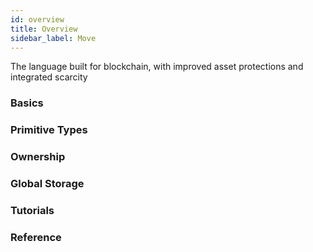 ```yaml
---
id: overview
title: Overview
sidebar_label: Move
---
```


The language built for blockchain, with improved asset protections and integrated scarcity

### Basics

<CardsWrapper>
  <SimpleCard
    icon="img/github.svg"
    iconDark="img/github-dark.svg"
    title="Introduction to Move"
    to="https://hackmd.io/OQNXaPKnSLu9CZFf1pXMyw"
  />
  <SimpleCard
    icon="img/github.svg"
    iconDark="img/github-dark.svg"
    title="Integers"
    to="docs/node/life-of-a-transaction#validator-component-interactors"
  />
  <SimpleCard
    icon="img/github.svg"
    iconDark="img/github-dark.svg"
    title="Bool"
    to="https://hackmd.io/fy5lNWaBRQasaCG37YTuqA"
  />
  <SimpleCard
    icon="img/github.svg"
    iconDark="img/github-dark.svg"
    title="Address"
    to="https://hackmd.io/Gtb2XylPRHGpYnybBrwEJg"
  />
  <SimpleCard
    icon="img/github.svg"
    iconDark="img/github-dark.svg"
    title="Vector"
    to="https://hackmd.io/-ojrq67DSDeo05_Tzvle4Q"
  />
  <SimpleCard
    icon="img/github.svg"
    iconDark="img/github-dark.svg"
    title="Signer"
    to="https://hackmd.io/INmbHY_mQ0mVdQ5ZH8unIA"
  />
  <SimpleCard
    icon="img/github.svg"
    iconDark="img/github-dark.svg"
    title="References"
    to="https://hackmd.io/nPGDBEtZRWmxZa2TX-L4ew"
  />
  <SimpleCard
    icon="img/github.svg"
    iconDark="img/github-dark.svg"
    title="Tuples"
    to="https://hackmd.io/g3Yc2YmFSV2zzPub6tVTqg"
  />
  <SimpleCard
    icon="img/github.svg"
    iconDark="img/github-dark.svg"
    title="Move & Copy"
    to=""
  />
  <SimpleCard
    icon="img/github.svg"
    iconDark="img/github-dark.svg"
    title="Borrowing & References"
    to=""
  />
  <SimpleCard
    icon="img/github.svg"
    iconDark="img/github-dark.svg"
    title="Reference Safety"
    to=""
  />
</CardsWrapper>

### Primitive Types

<CardsWrapper>
  <SimpleCard
    icon="img/github.svg"
    iconDark="img/github-dark.svg"
    title="Local Variables and Scopes"
    to="https://hackmd.io/BmFJYYLPQpiAJPoOKP9iMQ"
  />
  <SimpleCard
    icon="img/github.svg"
    iconDark="img/github-dark.svg"
    title="Abort & Return"
    to="https://hackmd.io/PTD95Sf9TrKyFY95fy2CAA"
  />
  <SimpleCard
    icon="img/github.svg"
    iconDark="img/github-dark.svg"
    title="Conditionals"
    to="https://hackmd.io/xNer9gtjRQqgku61dqhPEQ"
  />
  <SimpleCard
    icon="img/github.svg"
    iconDark="img/github-dark.svg"
    title="Loops"
    to="https://hackmd.io/flJjRYKATxKOC8TN-xKKnw"
  />
  <SimpleCard
    icon="img/github.svg"
    iconDark="img/github-dark.svg"
    title="Functions"
    to="https://hackmd.io/667GWMmlSfmQKKpPaGOM-w"
  />
  <SimpleCard
    icon="img/github.svg"
    iconDark="img/github-dark.svg"
    title="Structs and Resources"
    to="https://hackmd.io/rwLPiE7WTNqkgoWxHEnpBg"
  />
  <SimpleCard
    icon="img/github.svg"
    iconDark="img/github-dark.svg"
    title="Constants"
    to="https://hackmd.io/w_pk_vhZQyW3hc3_2JL_JA"
  />
  <SimpleCard
    icon="img/github.svg"
    iconDark="img/github-dark.svg"
    title="Generics"
    to="https://hackmd.io/tchREnSeRviV9pdvIobS-Q"
  />
  <SimpleCard
    icon="img/github.svg"
    iconDark="img/github-dark.svg"
    title="Modules and Scripts"
    to="https://hackmd.io/LVdYHUbiQJiEPQrq858eSg"
  />
  <SimpleCard
    icon="img/github.svg"
    iconDark="img/github-dark.svg"
    title="Modules and Scripts"
    to="https://hackmd.io/FUX9oI_RQDCqHlur9PzjSw"
  />
  <SimpleCard
    icon="img/github.svg"
    iconDark="img/github-dark.svg"
    title="Uses & Aliases"
    to=""
  />
</CardsWrapper>

### Ownership

<CardsWrapper>
  <SimpleCard
    icon="img/github.svg"
    iconDark="img/github-dark.svg"
    title="Structure"
    to="https://hackmd.io/sAjKEdbFSm2N9o17TjKKwQ"
  />
  <SimpleCard
    icon="img/github.svg"
    iconDark="img/github-dark.svg"
    title="Move Storage & Execution Model"
    to="https://hackmd.io/5CrxHeHjRai7NFABv60NNQ"
  />
  <SimpleCard
    icon="img/github.svg"
    iconDark="img/github-dark.svg"
    title="Operators"
    to="https://hackmd.io/4Q_sRai3RfK6hJkuWA1kMQ"
  />
</CardsWrapper>

### Global Storage

<CardsWrapper>
  <SimpleCard
    icon="img/github.svg"
    iconDark="img/github-dark.svg"
    title="Intro to Global Storage"
    to=""
  />
  <SimpleCard
    icon="img/github.svg"
    iconDark="img/github-dark.svg"
    title="Toy Coin"
    to="https://hackmd.io/R_MGoH67Tw2p767-laTN1A"
  />
  <SimpleCard
    icon="img/github.svg"
    iconDark="img/github-dark.svg"
    title="CrowdBoost"
    to=""
  />
  <SimpleCard
    icon="img/github.svg"
    iconDark="img/github-dark.svg"
    title="Escrow"
    to=""
  />
  <SimpleCard
    icon="img/github.svg"
    iconDark="img/github-dark.svg"
    title="Role-Based Access Control"
    to="https://hackmd.io/nym4e5S3Sy2c0XklPHbjew"
  />
  <SimpleCard
    icon="img/github.svg"
    iconDark="img/github-dark.svg"
    title=""
    to=""
  />
  <SimpleCard
    icon="img/github.svg"
    iconDark="img/github-dark.svg"
    title="Encapsulating Data Behavior"
    to=""
  />
  <SimpleCard
    icon="img/github.svg"
    iconDark="img/github-dark.svg"
    title="Understanding Type-Indexed Storage"
    to=""
  />
  <SimpleCard
    icon="img/github.svg"
    iconDark="img/github-dark.svg"
    title="Debugging Move in Libra Network"
    to="https://hackmd.io/MkGJsxg_QQ2yJkjpieGcUQ"
  />
  <SimpleCard
    icon="img/github.svg"
    iconDark="img/github-dark.svg"
    title=""
    to=""
  />
  <SimpleCard
    icon="img/github.svg"
    iconDark="img/github-dark.svg"
    title="Capability Passing"
    to=""
  />
</CardsWrapper>

### Tutorials

<CardsWrapper>
  <SimpleCard
    icon="img/github.svg"
    iconDark="img/github-dark.svg"
    title="Standard Library"
    to="https://hackmd.io/dCWzI8YlSgKYk9eAubkEMw"
  />
  <SimpleCard
    icon="img/github.svg"
    iconDark="img/github-dark.svg"
    title="Move Tools"
    to=""
  />
</CardsWrapper>

### Reference

<CardsWrapper>
  <SimpleCard
    icon="img/github.svg"
    iconDark="img/github-dark.svg"
    title="Keywords"
    to=""
  />
</CardsWrapper>


